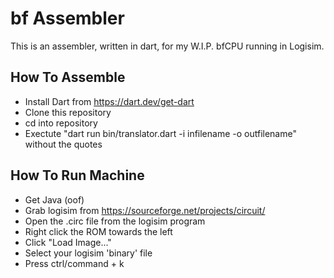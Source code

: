 # bf Assembler
This is an assembler, written in dart, for my W.I.P. bfCPU running in Logisim.

## How To Assemble
- Install Dart from https://dart.dev/get-dart
- Clone this repository
- cd into repository
- Exectute "dart run bin/translator.dart -i infilename -o outfilename" without the quotes


## How To Run Machine
- Get Java (oof)
- Grab logisim from https://sourceforge.net/projects/circuit/
- Open the .circ file from the logisim program
- Right click the ROM towards the left
- Click "Load Image..."
- Select your logisim 'binary' file
- Press ctrl/command + k
